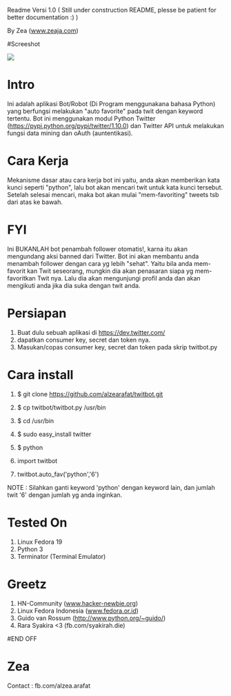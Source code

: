 Readme Versi 1.0 ( Still under construction README, plesse be patient for better documentation  :) )

By Zea (www.zeaja.com)


#Screeshot

![](https://fbcdn-sphotos-g-a.akamaihd.net/hphotos-ak-ash3/1424400_5001940341419_40210314_n.jpg)


# Intro

Ini adalah aplikasi Bot/Robot (Di Program menggunakana bahasa Python) yang berfungsi melakukan "auto favorite" pada twit dengan keyword tertentu. Bot ini menggunakan modul Python Twitter (https://pypi.python.org/pypi/twitter/1.10.0) dan Twitter API untuk melakukan fungsi data mining dan oAuth (auntentikasi).

# Cara Kerja

Mekanisme dasar atau cara kerja bot ini yaitu, anda akan memberikan kata kunci seperti "python", lalu bot akan mencari twit untuk kata kunci tersebut. Setelah selesai mencari, maka bot  akan mulai "mem-favoriting" tweets tsb dari atas ke bawah.

# FYI

Ini BUKANLAH bot penambah follower otomatis!, karna itu akan mengundang aksi banned dari Twitter. Bot ini akan membantu anda menambah follower dengan cara yg lebih "sehat". Yaitu bila anda mem-favorit kan Twit seseorang, mungkin dia akan penasaran siapa yg mem-favoritkan Twit nya. Lalu dia akan mengunjungi profil anda dan akan mengikuti anda jika dia suka dengan twit anda.

# Persiapan

1. Buat dulu sebuah aplikasi di https://dev.twitter.com/
2. dapatkan consumer key, secret dan token nya.
3. Masukan/copas consumer key, secret dan token pada skrip twitbot.py

# Cara install

1. $ git clone https://github.com/alzearafat/twitbot.git
2. $ cp twitbot/twitbot.py /usr/bin
3. $ cd /usr/bin
4. $ sudo easy_install twitter
5. $ python

6.  import twitbot
7.  twitbot.auto_fav('python','6')

NOTE : Silahkan ganti keyword 'python' dengan keyword lain, dan jumlah twit '6' dengan jumlah yg anda inginkan.


# Tested On

1. Linux Fedora 19
2. Python 3
3. Terminator (Terminal Emulator)


# Greetz

1. HN-Community (www.hacker-newbie.org)
2. Linux Fedora Indonesia (www.fedora.or.id)
3. Guido van Rossum (http://www.python.org/~guido/)
4. Rara Syakira  <3 (fb.com/syakirah.die)

#END OFF

# Zea

Contact : fb.com/alzea.arafat
